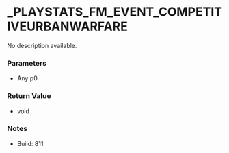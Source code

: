 # _PLAYSTATS_FM_EVENT_COMPETITIVEURBANWARFARE

No description available.

### Parameters
* Any p0

### Return Value
* void

### Notes
* Build: 811

